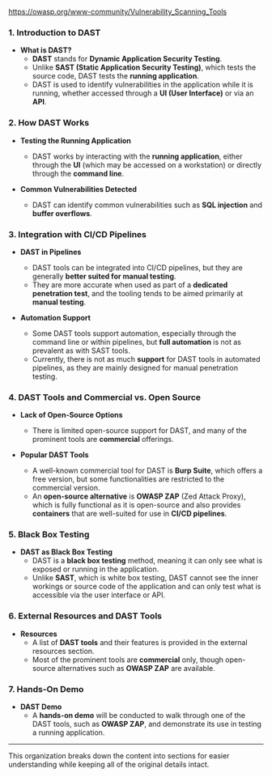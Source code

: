 https://owasp.org/www-community/Vulnerability_Scanning_Tools

### 1. **Introduction to DAST**

- **What is DAST?**
  - **DAST** stands for **Dynamic Application Security Testing**.
  - Unlike **SAST (Static Application Security Testing)**, which tests the source code, DAST tests the **running application**.
  - DAST is used to identify vulnerabilities in the application while it is running, whether accessed through a **UI (User Interface)** or via an **API**.

### 2. **How DAST Works**

- **Testing the Running Application**
  - DAST works by interacting with the **running application**, either through the **UI** (which may be accessed on a workstation) or directly through the **command line**.
  
- **Common Vulnerabilities Detected**
  - DAST can identify common vulnerabilities such as **SQL injection** and **buffer overflows**.

### 3. **Integration with CI/CD Pipelines**

- **DAST in Pipelines**
  - DAST tools can be integrated into CI/CD pipelines, but they are generally **better suited for manual testing**.
  - They are more accurate when used as part of a **dedicated penetration test**, and the tooling tends to be aimed primarily at **manual testing**.
  
- **Automation Support**
  - Some DAST tools support automation, especially through the command line or within pipelines, but **full automation** is not as prevalent as with SAST tools.
  - Currently, there is not as much **support** for DAST tools in automated pipelines, as they are mainly designed for manual penetration testing.

### 4. **DAST Tools and Commercial vs. Open Source**

- **Lack of Open-Source Options**
  - There is limited open-source support for DAST, and many of the prominent tools are **commercial** offerings.
  
- **Popular DAST Tools**
  - A well-known commercial tool for DAST is **Burp Suite**, which offers a free version, but some functionalities are restricted to the commercial version.
  - An **open-source alternative** is **OWASP ZAP** (Zed Attack Proxy), which is fully functional as it is open-source and also provides **containers** that are well-suited for use in **CI/CD pipelines**.

### 5. **Black Box Testing**

- **DAST as Black Box Testing**
  - DAST is a **black box testing** method, meaning it can only see what is exposed or running in the application.
  - Unlike **SAST**, which is white box testing, DAST cannot see the inner workings or source code of the application and can only test what is accessible via the user interface or API.

### 6. **External Resources and DAST Tools**

- **Resources**
  - A list of **DAST tools** and their features is provided in the external resources section.
  - Most of the prominent tools are **commercial** only, though open-source alternatives such as **OWASP ZAP** are available.

### 7. **Hands-On Demo**

- **DAST Demo**
  - A **hands-on demo** will be conducted to walk through one of the DAST tools, such as **OWASP ZAP**, and demonstrate its use in testing a running application.

---

This organization breaks down the content into sections for easier understanding while keeping all of the original details intact.

